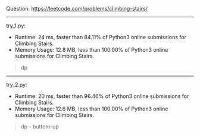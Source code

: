 Question: https://leetcode.com/problems/climbing-stairs/

---

try_1.py:
* Runtime: 24 ms, faster than 84.11% of Python3 online submissions for Climbing Stairs.
* Memory Usage: 12.8 MB, less than 100.00% of Python3 online submissions for Climbing Stairs.

> dp

---

try_2.py:
* Runtime: 20 ms, faster than 96.46% of Python3 online submissions for Climbing Stairs.
* Memory Usage: 12.6 MB, less than 100.00% of Python3 online submissions for Climbing Stairs.

> dp - buttom-up
